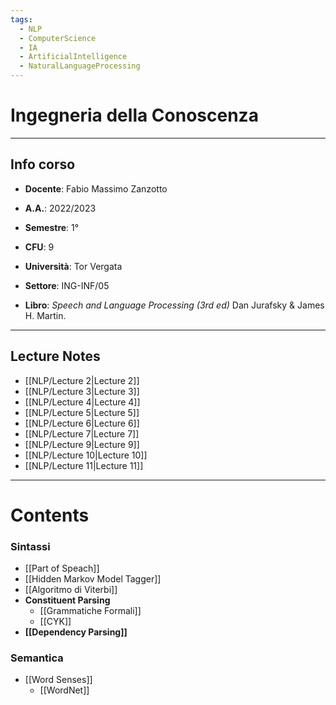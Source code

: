 ```yaml
---
tags:
  - NLP 
  - ComputerScience
  - IA
  - ArtificialIntelligence
  - NaturalLanguageProcessing
---
```

# Ingegneria della Conoscenza
--------------------------
## Info corso
- **Docente**: Fabio Massimo Zanzotto 
- **A.A.**: 2022/2023
- **Semestre**: 1°
- **CFU**: 9
- **Università**: Tor Vergata
- **Settore**: ING-INF/05

- **Libro**: *Speech and Language Processing (3rd ed)* Dan Jurafsky & James H. Martin.

---------------------
## Lecture Notes 
- [[NLP/Lecture 2|Lecture 2]]
- [[NLP/Lecture 3|Lecture 3]]
- [[NLP/Lecture 4|Lecture 4]]
- [[NLP/Lecture 5|Lecture 5]]
- [[NLP/Lecture 6|Lecture 6]]
- [[NLP/Lecture 7|Lecture 7]]
- [[NLP/Lecture 9|Lecture 9]]
- [[NLP/Lecture 10|Lecture 10]]
- [[NLP/Lecture 11|Lecture 11]]

-----
# Contents

### Sintassi
- [[Part of Speach]]
- [[Hidden Markov Model Tagger]]
- [[Algoritmo di Viterbi]]
- **Constituent Parsing**
	- [[Grammatiche Formali]]
	- [[CYK]]
- **[[Dependency Parsing]]**

### Semantica
- [[Word Senses]]
	- [[WordNet]]
